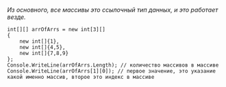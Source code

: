 *Из основного, все массивы это ссылочный тип данных, и это работает везде.*

```
int[][] arrOfArrs = new int[3][]
{
	new int[]{1},
	new int[]{4,5},
	new int[]{7,8,9}
};
Console.WriteLine(arrOfArrs.Length); // количество массивов в массиве
Console.WriteLine(arrOfArrs[1][0]); // первое значение, это указание какой именно массив, второе это индекс в массиве
```
